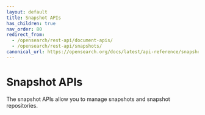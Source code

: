 ```yaml
---
layout: default
title: Snapshot APIs
has_children: true
nav_order: 80
redirect_from:
  - /opensearch/rest-api/document-apis/
  - /opensearch/rest-api/snapshots/
canonical_url: https://opensearch.org/docs/latest/api-reference/snapshots/index/
---
```


# Snapshot APIs

The snapshot APIs allow you to manage snapshots and snapshot repositories.